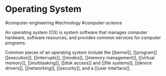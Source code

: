 # Operating System
#computer-engineering #technology #computer-science

An operating system (OS) is system software that manages computer hardware, software resources, and provides common services for computer programs.

Common pieces of an operating system include the [[kernel]], [[program]] [[execution]], [[interrupts]], [[modes]], [[memory management]], [[virtual memory]], [[multitasking]], [[disk access]] and [[file systems]], [[device drivers]], [[networking]], [[security]], and a [[user interface]].